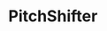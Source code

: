 # PitchShifter
<!-- A lo hecho pecho http://zulko.github.io/blog/2014/03/29/soundstretching-and-pitch-shifting-in-python/ -->
